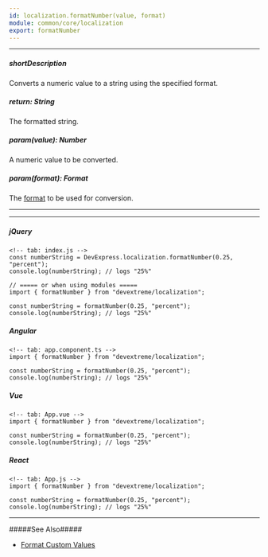 ```yaml
---
id: localization.formatNumber(value, format)
module: common/core/localization
export: formatNumber
---
```

---
##### shortDescription
Converts a numeric value to a string using the specified format.

##### return: String
The formatted string.

##### param(value): Number
A numeric value to be converted.

##### param(format): Format
The [format](/api-reference/50%20Common/Object%20Structures/format '/Documentation/ApiReference/Common/Object_Structures/Format/') to be used for conversion.

---
---
##### jQuery

    <!-- tab: index.js -->
    const numberString = DevExpress.localization.formatNumber(0.25, "percent");
    console.log(numberString); // logs "25%"

    // ===== or when using modules =====
    import { formatNumber } from "devextreme/localization";

    const numberString = formatNumber(0.25, "percent");
    console.log(numberString); // logs "25%"

##### Angular

    <!-- tab: app.component.ts -->
    import { formatNumber } from "devextreme/localization";

    const numberString = formatNumber(0.25, "percent");
    console.log(numberString); // logs "25%"

##### Vue

    <!-- tab: App.vue -->
    import { formatNumber } from "devextreme/localization";

    const numberString = formatNumber(0.25, "percent");
    console.log(numberString); // logs "25%"

##### React

    <!-- tab: App.js -->
    import { formatNumber } from "devextreme/localization";

    const numberString = formatNumber(0.25, "percent");
    console.log(numberString); // logs "25%"

---

#####See Also#####
- [Format Custom Values](/concepts/Common/Value%20Formatting/40%20Format%20Custom%20Values.md '/Documentation/Guide/Common/Value_Formatting/#Format_Custom_Values')